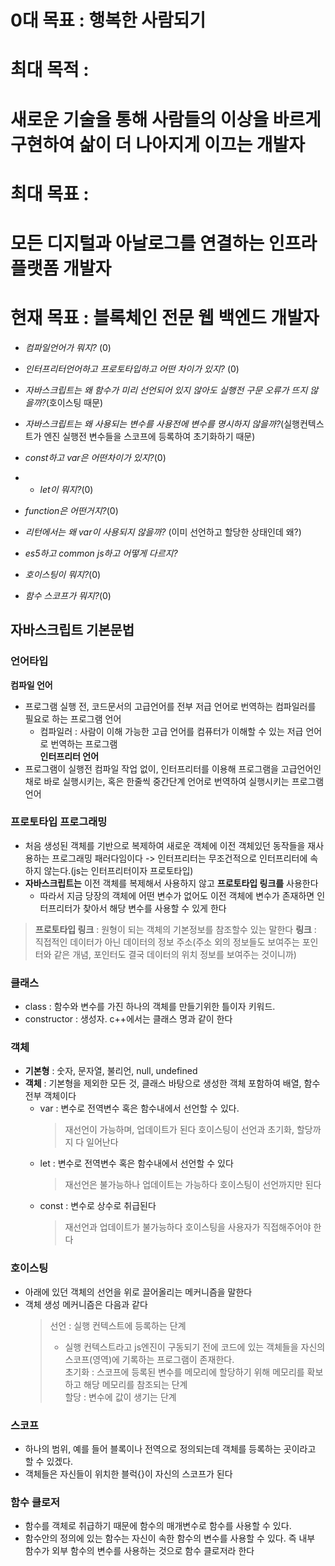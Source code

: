 # 0대 목표 : 행복한 사람되기   
# 최대 목적 : 
# 새로운 기술을 통해 사람들의 이상을 바르게 구현하여 삶이 더 나아지게 이끄는 개발자   
# 최대 목표 : 
# 모든 디지털과 아날로그를 연결하는 인프라 플랫폼 개발자   
# 현재 목표 : 블록체인 전문 웹 백엔드 개발자   

+ *컴파일언어가 뭐지?* (0)     
+ *인터프리터언어하고 프로토타입하고 어떤 차이가 있지?* (0)
+ *자바스크립트는 왜 함수가 미리 선언되어 있지 않아도 실행전 구문 오류가 뜨지 않을까?*(호이스팅 때문)
+ *자바스크립트는 왜 사용되는 변수를 사용전에 변수를 명시하지 않을까?*(실행컨텍스트가 엔진 실행전 변수들을 스코프에 등록하여 초기화하기 때문)
      
+ *const하고 var은 어떤차이가 있지?*(0)
+ + *let이 뭐지?*(0)
+ *function은 어떤거지?*(0)
+ *리턴에서는 왜 var이 사용되지 않을까?* (이미 선언하고 할당한 상태인데 왜?)
+ *es5하고 common js하고 어떻게 다르지?*

+ *호이스팅이 뭐지?*(0)
+ *함수 스코프가 뭐지?*(0)



## 자바스크립트 기본문법   
### 언어타입    
**컴파일 언어**    
+ 프로그램 실행 전, 코드문서의 고급언어를 전부 저급 언어로 번역하는 컴파일러를 필요로 하는 프로그램 언어
  + 컴파일러 : 사람이 이해 가능한 고급 언어를 컴퓨터가 이해할 수 있는 저급 언어로 번역하는 프로그램   
**인터프리터 언어**   
+ 프로그램이 실행전 컴파일 작업 없이, 인터프리터를 이용해 프로그램을 고급언어인채로 바로 실행시키는, 혹은 한줄씩 중간단계 언어로 번역하여 실행시키는 프로그램 언어    
   
### 프로토타입 프로그래밍
+ 처음 생성된 객체를 기반으로 복제하여 새로운 객체에 이전 객체있던 동작들을 재사용하는 프로그래밍 패러다임이다 -> 인터프리터는 무조건적으로 인터프리터에 속하지 않는다.(js는 인터프리터이자 프로토타입)   
+ **자바스크립트는** 이전 객체를 복제해서 사용하지 않고 **프로토타입 링크를** 사용한다
  + 따라서 지금 당장의 객체에 어떤 변수가 없어도 이전 객체에 변수가 존재하면 인터프리터가 찾아서 해당 변수를 사용할 수 있게 한다   
> **프로토타입 링크** : 원형이 되는 객체의 기본정보를 참조할수 있는 말한다
> **링크** : 직접적인 데이터가 아닌 데이터의 정보 주소(주소 외의 정보들도 보여주는 포인터와 같은 개념, 포인터도 결국 데이터의 위치 정보를 보여주는 것이니까)    

### 클래스   
+ class : 함수와 변수를 가진 하나의 객체를 만들기위한 틀이자 키워드.
+ constructor : 생성자. c++에서는 클래스 명과 같이 한다

### 객체      
+ **기본형** : 숫자, 문자열, 불리언, null, undefined   
+ **객체** : 기본형을 제외한 모든 것, 클래스 바탕으로 생성한 객체 포함하여 배열, 함수 전부 객체이다
  + var : 변수로 전역변수 혹은 함수내에서 선언할 수 있다.
    > 재선언이 가능하며, 업데이트가 된다
    > 호이스팅이 선언과 초기화, 할당까지 다 일어난다
  + let : 변수로 전역변수 혹은 함수내에서 선언할 수 있다
    > 재선언은 불가능하나 업데이트는 가능하다
    > 호이스팅이 선언까지만 된다
  + const : 변수로 상수로 취급된다
    > 재선언과 업데이트가 불가능하다
    > 호이스팅을 사용자가 직접해주어야 한다

### 호이스팅   
+ 아래에 있던 객체의 선언을 위로 끌어올리는 메커니즘을 말한다
+ 객체 생성 메커니즘은 다음과 같다   
  > 선언 : 실행 컨텍스트에 등록하는 단계
  > + 실행 컨텍스트라고 js엔진이 구동되기 전에 코드에 있는 객체들을 자신의 스코프(영역)에 기록하는 프로그램이 존재한다.   
  > 초기화 : 스코프에 등록된 변수를 메모리에 할당하기 위해 메모리를 확보하고 해당 메모리를 참조되는 단계   
  > 할당 : 변수에 값이 생기는 단계
   
### 스코프   
+ 하나의 범위, 예를 들어 블록이나 전역으로 정의되는데 객체를 등록하는 곳이라고 할 수 있겠다.
+ 객체들은 자신들이 위치한 블럭{}이 자신의 스코프가 된다      
   
### 함수 클로저   
+ 함수를 객체로 취급하기 때문에 함수의 매개변수로 함수를 사용할 수 있다.
+ 함수안의 정의에 있는 함수는 자신이 속한 함수의 변수를 사용할 수 있다. 즉 내부 함수가 외부 함수의 변수를 사용하는 것으로 함수 클로저라 한다   
     

        

